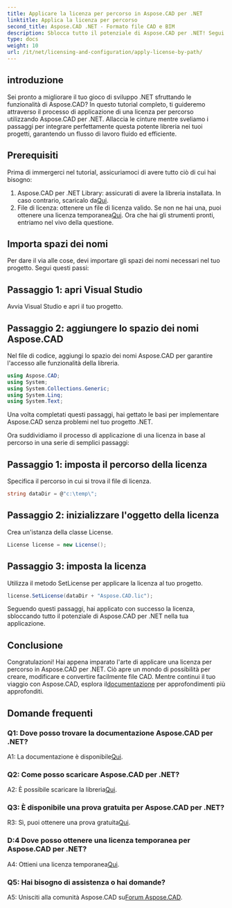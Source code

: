 ```yaml
---
title: Applicare la licenza per percorso in Aspose.CAD per .NET
linktitle: Applica la licenza per percorso
second_title: Aspose.CAD .NET - Formato file CAD e BIM
description: Sblocca tutto il potenziale di Aspose.CAD per .NET! Segui la nostra guida passo passo per applicare una licenza senza problemi. Migliora subito il tuo gioco di manipolazione di file CAD!
type: docs
weight: 10
url: /it/net/licensing-and-configuration/apply-license-by-path/
---
```

## introduzione

Sei pronto a migliorare il tuo gioco di sviluppo .NET sfruttando le funzionalità di Aspose.CAD? In questo tutorial completo, ti guideremo attraverso il processo di applicazione di una licenza per percorso utilizzando Aspose.CAD per .NET. Allaccia le cinture mentre sveliamo i passaggi per integrare perfettamente questa potente libreria nei tuoi progetti, garantendo un flusso di lavoro fluido ed efficiente.

## Prerequisiti

Prima di immergerci nel tutorial, assicuriamoci di avere tutto ciò di cui hai bisogno:
1.  Aspose.CAD per .NET Library: assicurati di avere la libreria installata. In caso contrario, scaricalo da[Qui](https://releases.aspose.com/cad/net/).
2.  File di licenza: ottenere un file di licenza valido. Se non ne hai una, puoi ottenere una licenza temporanea[Qui](https://purchase.aspose.com/temporary-license/).
Ora che hai gli strumenti pronti, entriamo nel vivo della questione.

## Importa spazi dei nomi

Per dare il via alle cose, devi importare gli spazi dei nomi necessari nel tuo progetto. Segui questi passi:

## Passaggio 1: apri Visual Studio

Avvia Visual Studio e apri il tuo progetto.

## Passaggio 2: aggiungere lo spazio dei nomi Aspose.CAD

Nel file di codice, aggiungi lo spazio dei nomi Aspose.CAD per garantire l'accesso alle funzionalità della libreria.
```csharp
using Aspose.CAD;
using System;
using System.Collections.Generic;
using System.Linq;
using System.Text;
```
Una volta completati questi passaggi, hai gettato le basi per implementare Aspose.CAD senza problemi nel tuo progetto .NET.

Ora suddividiamo il processo di applicazione di una licenza in base al percorso in una serie di semplici passaggi:

## Passaggio 1: imposta il percorso della licenza

Specifica il percorso in cui si trova il file di licenza.
```csharp
string dataDir = @"c:\temp\";
```

## Passaggio 2: inizializzare l'oggetto della licenza

Crea un'istanza della classe License.
```csharp
License license = new License();
```

## Passaggio 3: imposta la licenza

Utilizza il metodo SetLicense per applicare la licenza al tuo progetto.
```csharp
license.SetLicense(dataDir + "Aspose.CAD.lic");
```

Seguendo questi passaggi, hai applicato con successo la licenza, sbloccando tutto il potenziale di Aspose.CAD per .NET nella tua applicazione.

## Conclusione

Congratulazioni! Hai appena imparato l'arte di applicare una licenza per percorso in Aspose.CAD per .NET. Ciò apre un mondo di possibilità per creare, modificare e convertire facilmente file CAD. Mentre continui il tuo viaggio con Aspose.CAD, esplora il[documentazione](https://reference.aspose.com/cad/net/) per approfondimenti più approfonditi.

## Domande frequenti

### Q1: Dove posso trovare la documentazione Aspose.CAD per .NET?

 A1: La documentazione è disponibile[Qui](https://reference.aspose.com/cad/net/).

### Q2: Come posso scaricare Aspose.CAD per .NET?

 A2: È possibile scaricare la libreria[Qui](https://releases.aspose.com/cad/net/).

### Q3: È disponibile una prova gratuita per Aspose.CAD per .NET?

R3: Sì, puoi ottenere una prova gratuita[Qui](https://releases.aspose.com/).

### D:4 Dove posso ottenere una licenza temporanea per Aspose.CAD per .NET?

 A4: Ottieni una licenza temporanea[Qui](https://purchase.aspose.com/temporary-license/).

### Q5: Hai bisogno di assistenza o hai domande?

 A5: Unisciti alla comunità Aspose.CAD su[Forum Aspose.CAD](https://forum.aspose.com/c/cad/19).